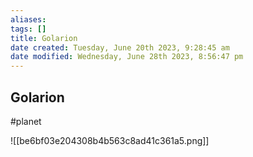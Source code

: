 ```yaml
---
aliases: 
tags: []
title: Golarion
date created: Tuesday, June 20th 2023, 9:28:45 am
date modified: Wednesday, June 28th 2023, 8:56:47 pm
---
```


## Golarion

#planet

![[be6bf03e204308b4b563c8ad41c361a5.png]]
